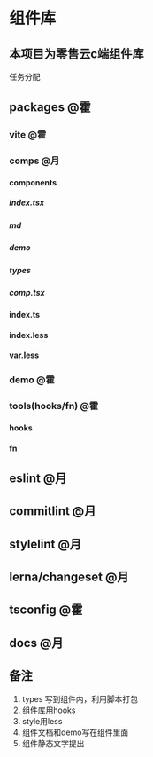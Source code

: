 # 组件库
## 本项目为零售云c端组件库
任务分配

## packages @霍
### vite @霍
### comps @月
#### components
##### index.tsx
##### md
##### demo
##### types
##### comp.tsx
#### index.ts
#### index.less
#### var.less
### demo @霍
### tools(hooks/fn) @霍
#### hooks
#### fn
## eslint @月
## commitlint @月
## stylelint @月
## lerna/changeset @月
## tsconfig @霍
## docs @月

## 备注
1. types 写到组件内，利用脚本打包
2. 组件库用hooks
3. style用less
4. 组件文档和demo写在组件里面
5. 组件静态文字提出